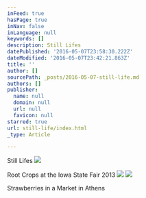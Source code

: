 ```yaml
---
inFeed: true
hasPage: true
inNav: false
inLanguage: null
keywords: []
description: Still Lifes
datePublished: '2016-05-07T23:58:30.222Z'
dateModified: '2016-05-07T23:42:21.863Z'
title: ''
author: []
sourcePath: _posts/2016-05-07-still-life.md
authors: []
publisher:
  name: null
  domain: null
  url: null
  favicon: null
starred: true
url: still-life/index.html
_type: Article

---
```

Still Lifes
![](https://the-grid-user-content.s3-us-west-2.amazonaws.com/267be42c-501f-4fe0-82ca-a98674da89df.jpg)

Root Crops at the Iowa State Fair 2013
![](https://the-grid-user-content.s3-us-west-2.amazonaws.com/d548b7be-bd8b-4c2d-a986-268d96e2b577.jpg)
![](https://the-grid-user-content.s3-us-west-2.amazonaws.com/bf520a72-a757-4427-8f49-d382b9d20872.jpg)

Strawberries in a Market in Athens